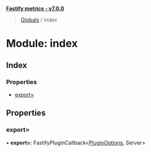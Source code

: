 **[Fastify metrics - v7.0.0](../README.md)**

> [Globals](../README.md) / index

# Module: index

## Index

### Properties

* [export=](index.md#export&#x3D;)

## Properties

### export&#x3D;

•  **export=**: FastifyPluginCallback\<[PluginOptions](../interfaces/plugin.pluginoptions.md), Server>
